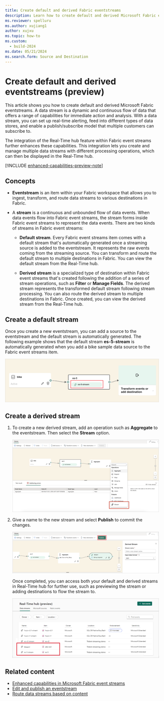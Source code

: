 ```yaml
---
title: Create default and derived Fabric eventstreams
description: Learn how to create default and derived Microsoft Fabric eventstreams.
ms.reviewer: spelluru
ms.author: xujiang1
author: xujxu
ms.topic: how-to
ms.custom:
  - build-2024
ms.date: 05/21/2024
ms.search.form: Source and Destination
---
```


# Create default and derived eventstreams (preview)

This article shows you how to create default and derived Microsoft Fabric eventstreams. A data stream is a dynamic and continuous flow of data that offers a range of capabilities for immediate action and analysis. With a data stream, you can set up real-time alerting, feed into different types of data stores, and enable a publish/subscribe model that multiple customers can subscribe to.

The integration of the Real-Time hub feature within Fabric event streams further enhances these capabilities. This integration lets you create and manage multiple data streams with different processing operations, which can then be displayed in the Real-Time hub.

[!INCLUDE [enhanced-capabilities-preview-note](./includes/enhanced-capabilities-preview-note.md)]

## Concepts

- **Eventstream** is an item within your Fabric workspace that allows you to ingest, transform, and route data streams to various destinations in Fabric.

- A **stream** is a continuous and unbounded flow of data events. When data events flow into Fabric event streams, the stream forms inside Fabric event streams to represent the data events. There are two kinds of streams in Fabric event streams:

  - **Default stream**. Every Fabric event streams item comes with a default stream that's automatically generated once a streaming source is added to the eventstream. It represents the raw events coming from the streaming source. You can transform and route the default stream to multiple destinations in Fabric. You can view the default stream from the Real-Time hub.

  - **Derived stream** is a specialized type of destination within Fabric event streams that's created following the addition of a series of stream operations, such as **Filter** or **Manage Fields**. The derived stream represents the transformed default stream following stream processing. You can also route the derived stream to multiple destinations in Fabric. Once created, you can view the derived stream from the Real-Time hub.

## Create a default stream

Once you create a new eventstream, you can add a source to the eventstream and the default stream is automatically generated. The following example shows that the default stream **es-5-stream** is automatically generated when you add a bike sample data source to the Fabric event streams item.

![A screenshot of an automatically generated default stream.](media/create-default-derived-streams/default-stream.png)

## Create a derived stream

1. To create a new derived stream, add an operation such as **Aggregate** to the eventstream. Then select the **Stream** option.

   ![A screenshot of creating a derived stream.](media/create-default-derived-streams/derived-stream.png)

1. Give a name to the new stream and select **Publish** to commit the changes.

   ![A screenshot of publishing a derived stream.](media/create-default-derived-streams/publish-stream.png)

   Once completed, you can access both your default and derived streams in Real-Time hub for further use, such as previewing the stream or adding destinations to flow the stream to.

   ![A screenshot of accessing a derived stream in Real-Time hub.](media/create-default-derived-streams/access-stream.png)

## Related content

- [Enhanced capabilities in Microsoft Fabric event streams](overview.md)
- [Edit and publish an eventstream](edit-publish.md)
- [Route data streams based on content](route-events-based-on-content.md)
